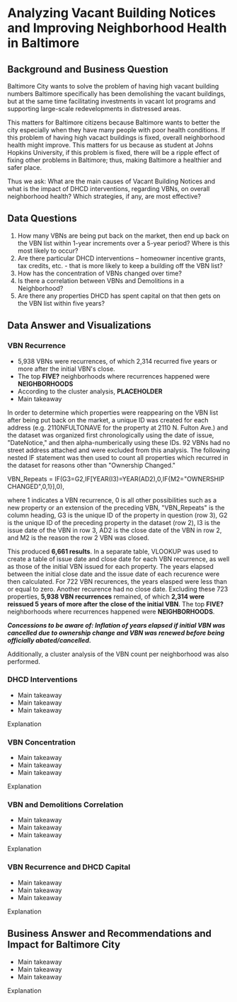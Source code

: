 # Analyzing Vacant Building Notices and Improving Neighborhood Health in Baltimore

## Background and Business Question

Baltimore City wants to solve the problem of having high vacant building numbers 
Baltimore specifically has been demolishing the vacant buildings, but at the same time facilitating investments in vacant lot programs and supporting large-scale redevelopments in distressed areas. 

This matters for Baltimore citizens because Baltimore wants to better the city especially when they have many people with poor health conditions. If this problem of having high vacact buildings is fixed, overall neighborhood health might improve. 
This matters for us because as student at Johns Hopkins University, if this problem is fixed, there will be a ripple effect of fixing other problems in Baltimore; thus, making Baltimore a healthier and safer place.

Thus we ask: What are the main causes of Vacant Building Notices and what is the impact of DHCD interventions, regarding VBNs, on overall neighborhood health? Which strategies, if any, are most effective?


## Data Questions
1. How many VBNs are being put back on the market, then end up back on the VBN list within 1-year increments over a 5-year period? Where is this most likely to occur?
2. Are there particular DHCD interventions – homeowner incentive grants, tax credits, etc. - that is more likely to keep a building off the VBN list?
3. How has the concentration of VBNs changed over time?
4. Is there a correlation between VBNs and Demolitions in a Neighborhood?
5. Are there any properties DHCD has spent capital on that then gets on the VBN list within five years?

## Data Answer and Visualizations
### VBN Recurrence
* 5,938 VBNs were recurrences, of which 2,314 recurred five years or more after the initial VBN's close.
* The top __FIVE?__ neighborhoods where recurrences happened were __NEIGHBORHOODS__
* According to the cluster analysis, __PLACEHOLDER__
* Main takeaway

In order to determine which properties were reappearing on the VBN list after being put back on the market, a unique ID was created for each address (e.g. 2110NFULTONAVE for the property at 2110 N. Fulton Ave.) and the dataset was organized first chronologically using the date of issue, "DateNotice," and then alpha-numberically using these IDs. 92 VBNs had no street address attached and were excluded from this analysis. The following nested IF statement was then used to count all properties which recurred in the dataset for reasons other than "Ownership Changed."

VBN_Repeats = IF(G3=G2,IF[YEAR(I3)=YEAR(AD2),0,IF{M2="OWNERSHIP CHANGED",0,1}],0),

where 1 indicates a VBN recurrence, 0 is all other possibilities such as a new property or an extension of the preceding VBN, "VBN_Repeats" is the column heading, G3 is the unique ID of the property in question (row 3), G2 is the unique ID of the preceding property in the dataset (row 2), I3 is the issue date of the VBN in row 3, AD2 is the close date of the VBN in row 2, and M2 is the reason the row 2 VBN was closed.

This produced __6,661 results__. In a separate table, VLOOKUP was used to create a table of issue date and close date for each VBN recurrence, as well as those of the initial VBN issued for each property. The years elapsed between the initial close date and the issue date of each recurence were then calculated. For 722 VBN recurences, the years elasped were less than or equal to zero. Another recurence had no close date. Excluding these 723 properties, __5,938 VBN recurrences__ remained, of which __2,314 were reissued 5 years of more after the close of the initial VBN__. The top __FIVE?__ neighborhoods where recurrences happened were __NEIGHBORHOODS__.

___Concessions to be aware of: Inflation of years elapsed if initial VBN was cancelled due to ownership change and VBN was renewed before being officially abated/cancelled.___

Additionally, a cluster analysis of the VBN count per neighborhood was also performed. 

### DHCD Interventions
* Main takeaway
* Main takeaway
* Main takeaway

Explanation

### VBN Concentration
* Main takeaway
* Main takeaway
* Main takeaway

Explanation

### VBN and Demolitions Correlation
* Main takeaway
* Main takeaway
* Main takeaway

Explanation

### VBN Recurrence and DHCD Capital
* Main takeaway
* Main takeaway
* Main takeaway

Explanation

## Business Answer and Recommendations and Impact for Baltimore City
* Main takeaway
* Main takeaway
* Main takeaway

Explanation
